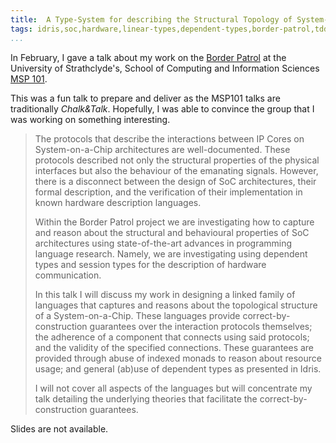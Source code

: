 ```yaml
---
title:  A Type-System for describing the Structural Topology of System-on-a-Chip Architectures.
tags: idris,soc,hardware,linear-types,dependent-types,border-patrol,tdd,msp101
...
```


In February, I gave a talk about my work on the [Border
Patrol](https://border-patrol.github.io) at the University of
Strathclyde's, School of Computing and Information Sciences [MSP
101](http://msp.cis.strath.ac.uk/).

This was a fun talk to prepare and deliver as the MSP101 talks are
traditionally *Chalk&Talk*. Hopefully, I was able to convince the
group that I was working on something interesting.

> The protocols that describe the interactions between IP Cores on
> System-on-a-Chip architectures are well-documented. These protocols
> described not only the structural properties of the physical
> interfaces but also the behaviour of the emanating signals. However,
> there is a disconnect between the design of SoC architectures, their
> formal description, and the verification of their implementation in
> known hardware description
> languages.
>
> Within the Border Patrol project we are investigating how to capture
> and reason about the structural and behavioural properties of SoC
> architectures using state-of-the-art advances in programming language
> research. Namely, we are investigating using dependent types and
> session types for the description of hardware communication.
>
> In this talk I will discuss my work in designing a linked family of
> languages that captures and reasons about the topological structure of
> a System-on-a-Chip. These languages provide correct-by-construction
> guarantees over the interaction protocols themselves; the adherence of
> a component that connects using said protocols; and the validity of
> the specified connections. These guarantees are provided through abuse
> of indexed monads to reason about resource usage; and general
> (ab)use of dependent types as presented in Idris.
>
> I will not cover all aspects of the languages but will concentrate my
> talk detailing the underlying theories that facilitate the
> correct-by-construction guarantees.

Slides are not available.
